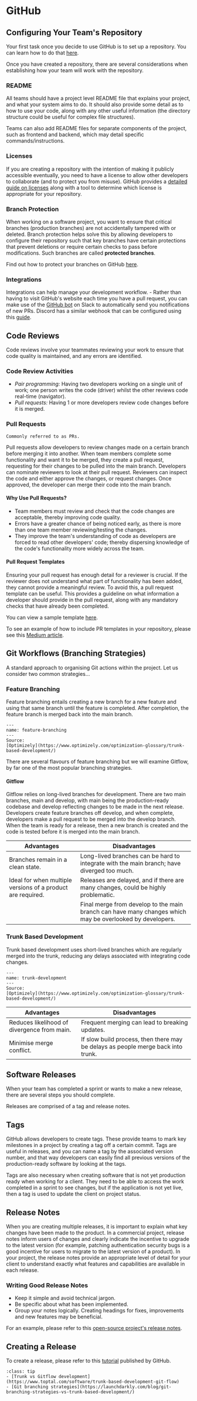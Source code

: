 # GitHub

## Configuring Your Team's Repository

Your first task once you decide to use GitHub is to set up a repository.
You can learn how to do that
[here](https://docs.github.com/en/get-started/quickstart/create-a-repo).

Once you have created a repository, there are several considerations
when establishing how your team will work with the repository.

### README

All teams should have a project level README file that explains your
project, and what your system aims to do. It should also provide some
detail as to how to use your code, along with any other useful
information (the directory structure could be useful for complex file
structures).

Teams can also add README files for separate components of the project,
such as frontend and backend, which may detail specific
commands/instructions.

### Licenses

If you are creating a repository with the intention of making it
publicly accessible eventually, you need to have a license to allow
other developers to collaborate (and to protect you from misuse). GitHub
provides a 
[detailed guide on licenses](https://docs.github.com/en/repositories/managing-your-repositorys-settings-and-features/customizing-your-repository/licensing-a-repository)
along with a tool to determine which license is appropriate for your
repository.

### Branch Protection

When working on a software project, you want to ensure that critical
branches (production branches) are not accidentally tampered with or
deleted. Branch protection helps solve this by allowing developers to
configure their repository such that key branches have certain
protections that prevent deletions or require certain checks to pass
before modifications. Such branches are called **protected branches**.

Find out how to protect your branches on GitHub
[here](https://docs.github.com/en/repositories/configuring-branches-and-merges-in-your-repository/defining-the-mergeability-of-pull-requests/managing-a-branch-protection-rule).

### Integrations

Integrations can help manage your development workflow. - Rather than
having to visit GitHub's website each time you have a pull request, you
can make use of the 
[GitHub bot](https://slack.com/intl/en-au/help/articles/232289568-GitHub-for-Slack)
on Slack to automatically send you notifications of new PRs. Discord
has a similar webhook that can be configured using this
[guide](https://gist.github.com/jagrosh/5b1761213e33fc5b54ec7f6379034a22).

## Code Reviews

Code reviews involve your teammates reviewing your work to ensure that
code quality is maintained, and any errors are identified.

### Code Review Activities

-   *Pair programming:* Having two developers working on a single unit of
    work; one person writes the code (driver) whilst the other reviews
    code real-time (navigator).
-   *Pull requests:* Having 1 or more developers review code changes
    before it is merged.

### Pull Requests

```{note}
Commonly referred to as PRs.
```

Pull requests allow developers to review changes made on a certain
branch before merging it into another. When team members complete some
functionality and want it to be merged, they create a pull request,
requesting for their changes to be pulled into the main branch.
Developers can nominate reviewers to look at their pull request.
Reviewers can inspect the code and either approve the changes, or
request changes. Once approved, the developer can merge their code into
the main branch.

#### Why Use Pull Requests?

- Team members must review and check that the code changes are
    acceptable, thereby improving code quality.
- Errors have a greater chance of being noticed early, as there is
    more than one team member reviewing/testing the changes.
- They improve the team's understanding of code as developers are
    forced to read other developers' code; thereby dispersing knowledge
    of the code's functionality more widely across the team.

#### Pull Request Templates

Ensuring your pull request has enough detail for a reviewer is crucial.
If the reviewer does not understand what part of functionality has been
added, they cannot provide a meaningful review. To avoid this, a pull
request template can be useful. This provides a guideline on what
information a developer should provide in the pull request, along with
any mandatory checks that have already been completed.

You can view a sample template
[here](https://unimelbcloud-my.sharepoint.com/personal/eduardo_oliveira_unimelb_edu_au/Documents/2022/SWEN90009/Book/assets/pull_request_template.md).

To see an example of how to include PR templates in your repository,
please see this 
[Medium article](https://medium.com/@swapnesh/why-you-should-add-a-pull-request-template-in-your-github-project-1556170e55c9).

## Git Workflows (Branching Strategies)

A standard approach to organising Git actions within the project. Let us
consider two common strategies...

### Feature Branching

Feature branching entails creating a new branch for a new feature and
using that same branch until the feature is completed. After completion,
the feature branch is merged back into the main branch.

```{figure} resources/feature_development.png
---
name: feature-branching
---
Source:
[Optimizely](https://www.optimizely.com/optimization-glossary/trunk-based-development/)
```

There are several flavours of feature branching but we will examine
Gitflow, by far one of the most popular branching strategies.

#### Gitflow

Gitflow relies on long-lived branches for development. There are two
main branches, main and develop, with main being the production-ready
codebase and develop reflecting changes to be made in the next release.
Developers create feature branches off develop, and when complete,
developers make a pull request to be merged into the develop branch.
When the team is ready for a release, then a new branch is created and
the code is tested before it is merged into the main branch.

| Advantages                                                  | Disadvantages                                                                                            |
|-------------------------------------------------------------|----------------------------------------------------------------------------------------------------------|
| Branches remain in a clean state.                           | Long-lived branches can be hard to integrate with the main branch; have diverged too much.               |
| Ideal for when multiple versions of a product are required. | Releases are delayed, and if there are many changes, could be highly problematic.                        |
|                                                             | Final merge from develop to the main branch can have many changes which may be overlooked by developers. |

### Trunk Based Development

Trunk based development uses short-lived branches which are regularly
merged into the trunk, reducing any delays associated with integrating
code changes.

```{figure} resources/trunk_development.png
---
name: trunk-development
---
Source:
[Optimizely](https://www.optimizely.com/optimization-glossary/trunk-based-development/)
```

| Advantages                                  | Disadvantages                                                                    |
|---------------------------------------------|----------------------------------------------------------------------------------|
| Reduces likelihood of divergence from main. | Frequent merging can lead to breaking updates.                                   |
| Minimise merge conflict.                    | If slow build process, then there may be delays as people merge back into trunk. |

## Software Releases

When your team has completed a sprint or wants to make a new release,
there are several steps you should complete.

Releases are comprised of a tag and release notes.

## Tags

GitHub allows developers to create tags. These provide teams to mark key
milestones in a project by creating a tag off a certain commit. Tags are
useful in releases, and you can name a tag by the associated version
number, and that way developers can easily find all previous versions of
the production-ready software by looking at the tags.

Tags are also necessary when creating software that is not yet
production ready when working for a client. They need to be able to
access the work completed in a sprint to see changes, but if the
application is not yet live, then a tag is used to update the client on
project status.

## Release Notes

When you are creating multiple releases, it is important to explain what
key changes have been made to the product. In a commercial project,
release notes inform users of changes and clearly indicate the incentive
to upgrade to the latest version (for example, patching authentication
security bugs is a good incentive for users to migrate to the latest
version of a product). In your project, the release notes provide an
appropriate level of detail for your client to understand exactly what
features and capabilities are available in each release.

### Writing Good Release Notes

-   Keep it simple and avoid technical jargon.
-   Be specific about what has been implemented.
-   Group your notes logically. Creating headings for fixes,
    improvements and new features may be beneficial.

For an example, please refer to this [open-source project's release notes](https://github.com/slack-go/slack/releases).

## Creating a Release

To create a release, please refer to this
[tutorial](https://docs.github.com/en/repositories/releasing-projects-on-github/managing-releases-in-a-repository)
published by GitHub.

```{admonition} Extra Resources
:class: tip
- [Trunk vs Gitflow development](https://www.toptal.com/software/trunk-based-development-git-flow)
- [Git branching strategies](https://launchdarkly.com/blog/git-branching-strategies-vs-trunk-based-development/)
```
